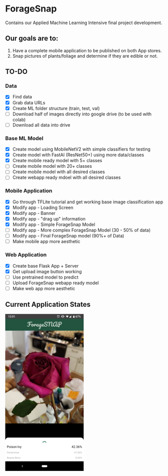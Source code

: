 # ForageSnap
Contains our Applied Machine Learning Intensive final project development.

## Our goals are to:
1. Have a complete mobile application to be published on both App stores.
2. Snap pictures of plants/foliage and determine if they are edible or not.

## TO-DO
### Data
- [x] Find data
- [x] Grab data URLs
- [x] Create ML folder structure (train, test, val) 
- [ ] Download half of images directly into google drive (to be used with colab)
- [ ] Download all data into drive

### Base ML Model
- [x] Create model using MobileNetV2 with simple classifiers for testing
- [x] Create model with FastAI (ResNet50+) using more data/classes
- [x] Create mobile ready model with 5+ classes
- [ ] Create mobile model with 20+ classes
- [ ] Create mobile model with all desired classes
- [ ] Create webapp ready mdoel with all desired classes

### Mobile Application
- [x] Go through TFLite tutorial and get working base image classification app
- [x] Modify app - Loading Screen
- [x] Modify app - Banner
- [x] Modify app - "drag up" information
- [x] Modify app - Simple ForageSnap Model
- [ ] Modify app - More complex ForageSnap Model (30 - 50% of data)
- [ ] Modify app - Final ForageSnap model (90%+ of Data)
- [ ] Make mobile app more aesthetic

### Web Application
- [x] Create base Flask App + Server
- [x] Get upload image button working
- [ ] Use pretrained model to predict
- [ ] Upload ForageSnap webapp ready model
- [ ] Make web app more aesthetic

## Current Application States
<a href="Mobile Application"><img src="https://github.com/ian-mcnair/ForageSnap/blob/master/mapp_current_state.png" align="left" height="500" width="250" ></a>


